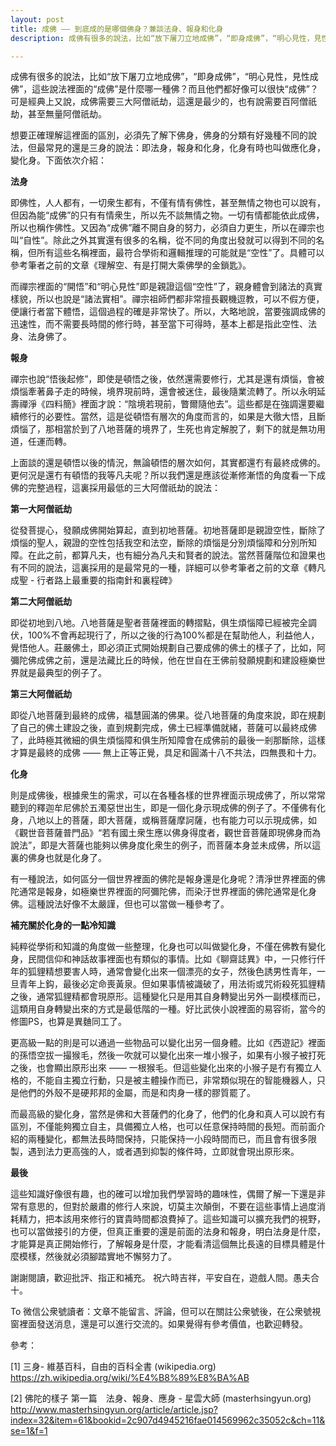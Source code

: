 ```yaml
---
layout: post
title: 成佛 —— 到底成的是哪個佛身？兼談法身、報身和化身
description: 成佛有很多的說法，比如“放下屠刀立地成佛”，“即身成佛”，“明心見性，見性成佛”，這些說法裡面的“成佛”是什麼哪一種佛？法身，報身，還是化身？ 附議：聊齋中的變化身，孫悟空的變化身 ^_^ 

---
```


成佛有很多的說法，比如“放下屠刀立地成佛”，“即身成佛”，“明心見性，見性成佛”，這些說法裡面的“成佛”是什麼哪一種佛？而且他們都好像可以很快“成佛”？可是經典上又說，成佛需要三大阿僧祇劫，這還是最少的，也有說需要百阿僧祇劫，甚至無量阿僧祇劫。



想要正確理解這裡面的區別，必須先了解下佛身，佛身的分類有好幾種不同的說法，但最常見的還是三身的說法：即法身，報身和化身，化身有時也叫做應化身，變化身。下面依次介紹：

**法身**


即佛性，人人都有，一切衆生都有，不僅有情有佛性，甚至無情之物也可以說有，但因為能“成佛”的只有有情衆生，所以先不談無情之物。一切有情都能依此成佛，所以也稱作佛性。又因為“成佛”離不開自身的努力，必須自力更生，所以在禪宗也叫“自性”。除此之外其實還有很多的名稱，從不同的角度出發就可以得到不同的名稱，但所有這些名稱裡面，最符合學術和邏輯推理的可能就是“空性”了。具體可以參考筆者之前的文章《理解空、有是打開大乘佛學的金鎖匙》。



而禪宗裡面的“開悟”和“明心見性”即是親證這個“空性”了，親身體會到諸法的真實樣貌，所以也說是“諸法實相”。禪宗祖師們都非常擅長觀機逗教，可以不假方便，便讓行者當下體悟，這個過程的確是非常快了。所以，大略地說，當要強調成佛的迅速性，而不需要長時間的修行時，甚至當下可得時，基本上都是指此空性、法身、法身佛了。

**報身**


禪宗也說“悟後起修”，即使是頓悟之後，依然還需要修行，尤其是還有煩惱，會被煩惱牽著鼻子走的時候，境界現前時，還會被迷住，最後隨業流轉了。所以永明延壽禪淨《四料簡》裡面才說：“陰境若現前，瞥爾隨他去”。這些都是在強調還要繼續修行的必要性。當然，這是從頓悟有層次的角度而言的，如果是大徹大悟，且斷煩惱了，那相當於到了八地菩薩的境界了，生死也肯定解脫了，剩下的就是無功用道，任運而轉。



上面談的還是頓悟以後的情況，無論頓悟的層次如何，其實都還冇有最終成佛的。更何況是還冇有頓悟的我等凡夫呢？所以我們還是應該從漸修漸悟的角度看一下成佛的完整過程，這裏採用最低的三大阿僧祇劫的說法：


**第一大阿僧祇劫**

從發菩提心，發願成佛開始算起，直到初地菩薩。初地菩薩即是親證空性，斷除了煩惱的聖人，親證的空性包括我空和法空，斷除的煩惱是分別煩惱障和分別所知障。在此之前，都算凡夫，也有細分為凡夫和賢者的說法。當然菩薩階位和證果也有不同的說法，這裏採用的是最常見的一種，詳細可以參考筆者之前的文章《轉凡成聖 - 行者路上最重要的指南針和裏程碑》



**第二大阿僧祇劫**

即從初地到八地。八地菩薩是聖者菩薩裡面的轉摺點，俱生煩惱障已經被完全調伏，100%不會再起現行了，所以之後的行為100%都是在幫助他人，利益他人，覺悟他人。莊嚴佛土，即必須正式開始規劃自己要成佛的佛土的樣子了，比如，阿彌陀佛成佛之前，還是法藏比丘的時候，他在世自在王佛前發願規劃和建設極樂世界就是最典型的例子了。

**第三大阿僧祇劫**

即從八地菩薩到最終的成佛，福慧圓滿的佛果。從八地菩薩的角度來說，即在規劃了自己的佛土建設之後，直到規劃完成，佛土已經準備就緒，菩薩可以最終成佛了，此時極其微細的俱生煩惱障和俱生所知障會在成佛前的最後一剎那斷除，這樣才算是最終的成佛 —— 無上正等正覺，具足和圓滿十八不共法，四無畏和十力。

**化身**


則是成佛後，根據衆生的需求，可以在各種各樣的世界裡面示現成佛了，所以常常聽到的釋迦牟尼佛於五濁惡世出生，即是一個化身示現成佛的例子了。不僅佛有化身，八地以上的菩薩，即大菩薩，或稱菩薩摩訶薩，也有能力可以示現成佛，如《觀世音菩薩普門品》“若有國土衆生應以佛身得度者，觀世音菩薩即現佛身而為說法”，即是大菩薩也能夠以佛身度化衆生的例子，而菩薩本身並未成佛，所以這裏的佛身也就是化身了。



有一種說法，如何區分一個世界裡面的佛陀是報身還是化身呢？清淨世界裡面的佛陀通常是報身，如極樂世界裡面的阿彌陀佛，而染汙世界裡面的佛陀通常是化身佛。這種說法好像不太嚴謹，但也可以當做一種參考了。

**補充關於化身的一點冷知識**


純粹從學術和知識的角度做一些整理，化身也可以叫做變化身，不僅在佛教有變化身，民間信仰和神話故事裡面也有類似的事情。比如《聊齋誌異》中，一只修行仟年的狐貍精想要害人時，通常會變化出來一個漂亮的女子，然後色誘男性青年，一旦青年上鈎，最後必定命喪黃泉。但如果事情被識破了，用法術或咒術殺死狐貍精之後，通常狐貍精都會現原形。這種變化只是用其自身轉變出另外一副模樣而已，這類用自身轉變出來的方式是最低階的一種。好比武俠小說裡面的易容術，當今的修圖PS，也算是異麯同工了。



更高級一點的則是可以通過一些物品可以變化出另一個身體。比如《西遊記》裡面的孫悟空拔一撮猴毛，然後一吹就可以變化出來一堆小猴子，如果有小猴子被打死之後，也會顯出原形出來 —— 一根猴毛。但這些變化出來的小猴子是冇有獨立人格的，不能自主獨立行動，只是被主體操作而已，非常類似現在的智能機器人，只是他們的外殼不是硬邦邦的金屬，而是和肉身一樣的膠質罷了。



而最高級的變化身，當然是佛和大菩薩們的化身了，他們的化身和真人可以說冇有區別，不僅能夠獨立自主，具備獨立人格，也可以任意保持時間的長短。而前面介紹的兩種變化，都無法長時間保持，只能保持一小段時間而已，而且會有很多限製，遇到法力更高強的人，或者遇到抑製的條件時，立即就會現出原形來。

**最後**


這些知識好像很有趣，也的確可以增加我們學習時的趣味性，偶爾了解一下還是非常有意思的，但對於嚴肅的修行人來說，切莫主次顛倒，不要在這些事情上過度消耗精力，把本該用來修行的寶貴時間都浪費掉了。這些知識可以擴充我們的視野，也可以當做接引的方便，但真正重要的還是前面的法身和報身，明白法身是什麼，才能算是真正開始修行，了解報身是什麼，才能看清這個無比長遠的目標具體是什麼模樣，然後就必須腳踏實地不懈努力了。



謝謝閱讀，歡迎批評、指正和補充。
祝六時吉祥，平安自在，遊戲人間。愚夫合十。

To 微信公衆號讀者：文章不能留言、評論，但可以在關註公衆號後，在公衆號視窗裡面發送消息，還是可以進行交流的。如果覺得有參考價值，也歡迎轉發。



參考：

[1] 三身- 維基百科，自由的百科全書 (wikipedia.org)
https://zh.wikipedia.org/wiki/%E4%B8%89%E8%BA%AB



[2] 佛陀的樣子 第一篇　法身、報身、應身 - 星雲大師 (masterhsingyun.org)
http://www.masterhsingyun.org/article/article.jsp?index=32&item=61&bookid=2c907d4945216fae014569962c35052c&ch=11&se=1&f=1

